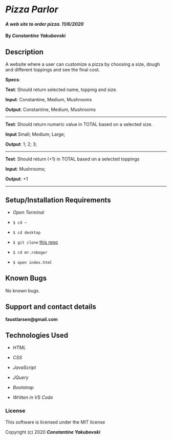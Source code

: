 # _Pizza Parlor_

#### _A web site to order pizza. 11/6/2020_

#### By _**Constantine Yakubovski**_

## Description

A website where a user can customize a pizza by choosing a size, dough and different toppings and see the final cost.


**Specs**:

**Test**: Should return selected name, topping and size.

**Input**: Constantine, Medium, Mushrooms

**Output**: Constantine, Medium, Mushrooms

________________________________________________________

**Test**: Should return numeric value in TOTAL based on a selected size.

**Input** Small; Medium; Large;

**Output**: 1; 2; 3;
________________________________________________________

**Test**: Should return (+1) in TOTAL based on a selected toppings

**Input**: Mushrooms;

**Output**: +1
________________________________________________________

## Setup/Installation Requirements

-  _Open Terminal_

-  `$ cd ~`

-  `$ cd desktop`

-  `$ git clone`  [this repo](https://github.com/faustlarsen/pizza)

-  `$ cd mr.roboger`

-  `$ open index.html`

## Known Bugs


No known bugs.

## Support and contact details

__faustlarsen@gmail.com__

## Technologies Used

-  _HTML_

-  _CSS_

-  _JavaScript_

-  _JQuery_

-  _Bootstrap_

-  _Written in VS Code_

### License
  
This software is licensed under the MIT license

Copyright (c) 2020 **_Constantine Yakubovski_**



